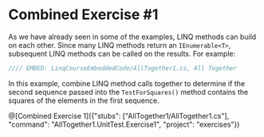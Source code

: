 # Combined Exercise #1

As we have already seen in some of the examples, LINQ methods can build on each other. Since many LINQ methods return an `IEnumerable<T>`, subsequent LINQ methods can be called on the results. For example:

```csharp
//// EMBED: LinqCourseEmbeddedCode/AllTogether1.cs, All Together
```

In this example, combine LINQ method calls together to determine if the second sequence passed into the `TestForSquares()` method contains the squares of the elements in the first sequence.

@[Combined Exercise 1]({"stubs": ["AllTogether1/AllTogether1.cs"], "command": "AllTogether1.UnitTest.Exercise1", "project": "exercises"})